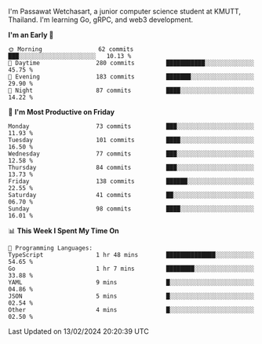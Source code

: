 
I'm Passawat Wetchasart, a junior computer science student at KMUTT, Thailand. I'm learning Go, gRPC, and web3 development.



<!--START_SECTION:waka-->
**I'm an Early 🐤** 

```text
🌞 Morning                62 commits          ███░░░░░░░░░░░░░░░░░░░░░░   10.13 % 
🌆 Daytime                280 commits         ███████████░░░░░░░░░░░░░░   45.75 % 
🌃 Evening                183 commits         ███████░░░░░░░░░░░░░░░░░░   29.90 % 
🌙 Night                  87 commits          ████░░░░░░░░░░░░░░░░░░░░░   14.22 % 
```
📅 **I'm Most Productive on Friday** 

```text
Monday                   73 commits          ███░░░░░░░░░░░░░░░░░░░░░░   11.93 % 
Tuesday                  101 commits         ████░░░░░░░░░░░░░░░░░░░░░   16.50 % 
Wednesday                77 commits          ███░░░░░░░░░░░░░░░░░░░░░░   12.58 % 
Thursday                 84 commits          ███░░░░░░░░░░░░░░░░░░░░░░   13.73 % 
Friday                   138 commits         ██████░░░░░░░░░░░░░░░░░░░   22.55 % 
Saturday                 41 commits          ██░░░░░░░░░░░░░░░░░░░░░░░   06.70 % 
Sunday                   98 commits          ████░░░░░░░░░░░░░░░░░░░░░   16.01 % 
```


📊 **This Week I Spent My Time On** 

```text
💬 Programming Languages: 
TypeScript               1 hr 48 mins        ██████████████░░░░░░░░░░░   54.65 % 
Go                       1 hr 7 mins         ████████░░░░░░░░░░░░░░░░░   33.88 % 
YAML                     9 mins              █░░░░░░░░░░░░░░░░░░░░░░░░   04.86 % 
JSON                     5 mins              █░░░░░░░░░░░░░░░░░░░░░░░░   02.54 % 
Other                    4 mins              █░░░░░░░░░░░░░░░░░░░░░░░░   02.50 % 
```


 Last Updated on 13/02/2024 20:20:39 UTC
<!--END_SECTION:waka-->

<!--
**markpassawat/markpassawat** is a ✨ _special_ ✨ repository because its `README.md` (this file) appears on your GitHub profile.

Here are some ideas to get you started:

- 🔭 I’m currently working on ...
- 🌱 I’m currently learning ...
- 👯 I’m looking to collaborate on ...
- 🤔 I’m looking for help with ...
- 💬 Ask me about ...
- 📫 How to reach me: ...
- 😄 Pronouns: He/Him
- ⚡ Fun fact: ...
-->
